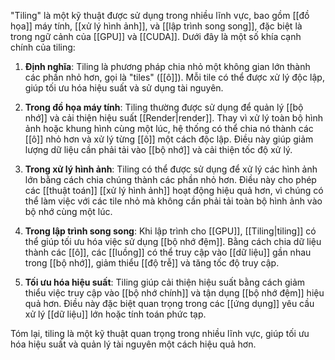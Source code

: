 "Tiling" là một kỹ thuật được sử dụng trong nhiều lĩnh vực, bao gồm [[đồ họa]] máy tính, [[xử lý hình ảnh]], và [[lập trình song song]], đặc biệt là trong ngữ cảnh của [[GPU]] và [[CUDA]]. Dưới đây là một số khía cạnh chính của tiling:

1. **Định nghĩa**: Tiling là phương pháp chia nhỏ một không gian lớn thành các phần nhỏ hơn, gọi là "tiles" ([[ô]]). Mỗi tile có thể được xử lý độc lập, giúp tối ưu hóa hiệu suất và sử dụng tài nguyên.
    
2. **Trong đồ họa máy tính**: Tiling thường được sử dụng để quản lý [[bộ nhớ]] và cải thiện hiệu suất [[Render|render]]. Thay vì xử lý toàn bộ hình ảnh hoặc khung hình cùng một lúc, hệ thống có thể chia nó thành các [[ô]] nhỏ hơn và xử lý từng [[ô]] một cách độc lập. Điều này giúp giảm lượng dữ liệu cần phải tải vào [[bộ nhớ]] và cải thiện tốc độ xử lý.
    
3. **Trong xử lý hình ảnh**: Tiling có thể được sử dụng để xử lý các hình ảnh lớn bằng cách chia chúng thành các phần nhỏ hơn. Điều này cho phép các [[thuật toán]] [[xử lý hình ảnh]] hoạt động hiệu quả hơn, vì chúng có thể làm việc với các tile nhỏ mà không cần phải tải toàn bộ hình ảnh vào bộ nhớ cùng một lúc.
    
4. **Trong lập trình song song**: Khi lập trình cho [[GPU]], [[Tiling|tiling]] có thể giúp tối ưu hóa việc sử dụng [[bộ nhớ đệm]]. Bằng cách chia dữ liệu thành các [[ô]], các [[luồng]] có thể truy cập vào [[dữ liệu]] gần nhau trong [[bộ nhớ]], giảm thiểu [[độ trễ]] và tăng tốc độ truy cập.
    
5. **Tối ưu hóa hiệu suất**: Tiling giúp cải thiện hiệu suất bằng cách giảm thiểu việc truy cập vào [[bộ nhớ chính]] và tận dụng [[bộ nhớ đệm]] hiệu quả hơn. Điều này đặc biệt quan trọng trong các [[ứng dụng]] yêu cầu xử lý [[dữ liệu]] lớn hoặc tính toán phức tạp.
    

Tóm lại, tiling là một kỹ thuật quan trọng trong nhiều lĩnh vực, giúp tối ưu hóa hiệu suất và quản lý tài nguyên một cách hiệu quả hơn.